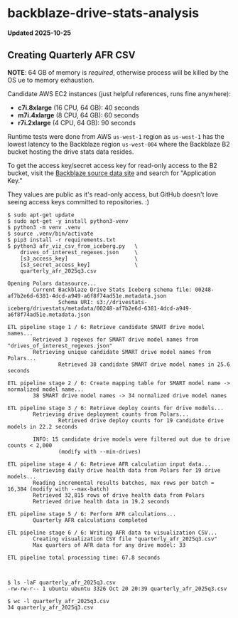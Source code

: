 # backblaze-drive-stats-analysis

**Updated 2025-10-25**

## Creating Quarterly AFR CSV

**NOTE**: 64 GB of memory is _required_, otherwise process will be killed by the OS ue to memory exhaustion.

Candidate AWS EC2 instances (just helpful references, runs fine anywhere):

* **c7i.8xlarge** (16 CPU, 64 GB): 40 seconds
* **m7i.4xlarge** (8 CPU, 64 GB): 60 seconds
* **r7i.2xlarge** (4 CPU, 64 GB): 90 seconds

Runtime tests were done from AWS `us-west-1` region as `us-west-1` has the lowest latency to the Backblaze 
region `us-west-004` where the Backblaze B2 bucket hosting the drive stats data resides.

To get the access key/secret access key for read-only access to the B2 bucket, visit 
the [Backblaze source data site](https://www.backblaze.com/cloud-storage/resources/hard-drive-test-data)
and search for "Application Key." 

They values are public as it's read-only access, but GitHub doesn't love seeing access keys committed to
repositories. :)

```
$ sudo apt-get update
$ sudo apt-get -y install python3-venv
$ python3 -m venv .venv
$ source .venv/bin/activate
$ pip3 install -r requirements.txt
$ python3 afr_viz_csv_from_iceberg.py   \
    drives_of_interest_regexes.json     \
    [s3_access_key]                     \
    [s3_secret_access_key]              \
    quarterly_afr_2025q3.csv

Opening Polars datasource...
        Current Backblaze Drive Stats Iceberg schema file: 00248-af7b2e6d-6381-4dcd-a949-a6f8f74ad51e.metadata.json
                Schema URI: s3://drivestats-iceberg/drivestats/metadata/00248-af7b2e6d-6381-4dcd-a949-a6f8f74ad51e.metadata.json

ETL pipeline stage 1 / 6: Retrieve candidate SMART drive model names...
        Retrieved 3 regexes for SMART drive model names from "drives_of_interest_regexes.json"
        Retrieving unique candidate SMART drive model names from Polars...
                Retrieved 38 candidate SMART drive model names in 25.6 seconds

ETL pipeline stage 2 / 6: Create mapping table for SMART model name -> normalized model name...
        38 SMART drive model names -> 34 normalized drive model names

ETL pipeline stage 3 / 6: Retrieve deploy counts for drive models...
        Retrieving drive deployment counts from Polars...
                Retrieved drive deploy counts for 19 candidate drive models in 22.2 seconds

        INFO: 15 candidate drive models were filtered out due to drive counts < 2,000
                (modify with --min-drives)

ETL pipeline stage 4 / 6: Retrieve AFR calculation input data...
        Retrieving daily drive health data from Polars for 19 drive models...
        Reading incremental results batches, max rows per batch = 16,384 (modify with --max-batch)
        Retrieved 32,815 rows of drive health data from Polars
        Retrieved drive health data in 19.2 seconds

ETL pipeline stage 5 / 6: Perform AFR calculations...
        Quarterly AFR calculations completed

ETL pipeline stage 6 / 6: Writing AFR data to visualization CSV...
        Creating visualization CSV file "quarterly_afr_2025q3.csv"
        Max quarters of AFR data for any drive model: 33

ETL pipeline total processing time: 67.8 seconds


	
$ ls -laF quarterly_afr_2025q3.csv 
-rw-rw-r-- 1 ubuntu ubuntu 3326 Oct 20 20:39 quarterly_afr_2025q3.csv 

$ wc -l quarterly_afr_2025q3.csv 
34 quarterly_afr_2025q3.csv 
```
